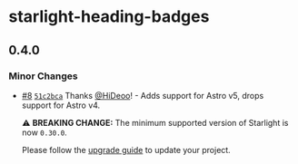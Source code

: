 # starlight-heading-badges

## 0.4.0

### Minor Changes

- [#8](https://github.com/HiDeoo/starlight-heading-badges/pull/8) [`51c2bca`](https://github.com/HiDeoo/starlight-heading-badges/commit/51c2bcad815af8be5d2d93fba8221eba182cd72d) Thanks [@HiDeoo](https://github.com/HiDeoo)! - Adds support for Astro v5, drops support for Astro v4.

  ⚠️ **BREAKING CHANGE:** The minimum supported version of Starlight is now `0.30.0`.

  Please follow the [upgrade guide](https://github.com/withastro/starlight/releases/tag/%40astrojs/starlight%400.30.0) to update your project.
